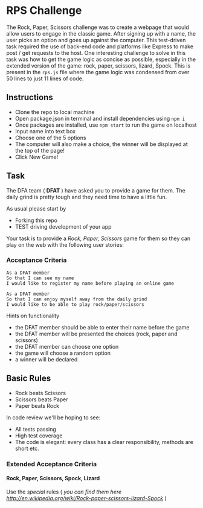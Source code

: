 # RPS Challenge

The Rock, Paper, Scissors challenge was to create a webpage that would allow users to engage in the classic game. After signing up with a name, the user picks an option and goes up against the computer. This test-driven task required the use of back-end code and platforms like Express to make post / get requests to the host. One interesting challenge to solve in this task was how to get the game logic as concise as possible, especially in the extended version of the game: rock, paper, scissors, lizard, Spock. This is present in the `rps.js` file where the game logic was condensed from over 50 lines to just 11 lines of code. 


## Instructions

- Clone the repo to local machine
- Open package.json in terminal and install dependencies using `npm i`
- Once packages are installed, use `npm start` to run the game on localhost
- Input name into text box
- Choose one of the 5 options
- The computer will also make a choice, the winner will be displayed at the top of the page!
- Click New Game!

Task
----

The DFA team ( **DFAT** ) have asked you to provide a game for them. The daily grind is pretty tough and they need time to have a little fun.

As usual please start by

* Forking this repo
* TEST driving development of your app

Your task is to provide a _Rock, Paper, Scissors_ game for them so they can play on the web with the following user stories:

### Acceptance Criteria
```
As a DFAT member
So that I can see my name
I would like to register my name before playing an online game

As a DFAT member
So that I can enjoy myself away from the daily grind
I would like to be able to play rock/paper/scissors
```

Hints on functionality

- the DFAT member should be able to enter their name before the game
- the DFAT member will be presented the choices (rock, paper and scissors)
- the DFAT member can choose one option
- the game will choose a random option
- a winner will be declared

## Basic Rules

- Rock beats Scissors
- Scissors beats Paper
- Paper beats Rock

In code review we'll be hoping to see:

* All tests passing
* High test coverage
* The code is elegant: every class has a clear responsibility, methods are short etc.

### Extended Acceptance Criteria

#### Rock, Paper, Scissors, Spock, Lizard

Use the _special_ rules ( _you can find them here http://en.wikipedia.org/wiki/Rock-paper-scissors-lizard-Spock_ )
